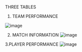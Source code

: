 THREE TABLES 

1. TEAM PERFORMANCE

![image](https://user-images.githubusercontent.com/16866807/62548901-2c9a9480-b885-11e9-953b-07dfec491ddb.png)


2. MATCH INFORMATION
![image](https://user-images.githubusercontent.com/16866807/62548996-594eac00-b885-11e9-9b8b-dee1091853f8.png)

3.PLAYER PERFORMANCE 
![image](https://user-images.githubusercontent.com/16866807/62549099-869b5a00-b885-11e9-8046-5f73533dfbd3.png)

